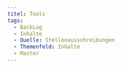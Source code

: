 ```yaml
---
titel: Tools
tags:
  - BackLog
  - Inhalte
  - Quelle: Stellenausschreibungen
  - Themenfeld: Inhalte
  - Master
---
```

